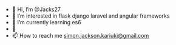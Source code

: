 - 👋 Hi, I’m @Jacks27
- 👀 I’m interested in flask django laravel and angular frameworks
- 🌱 I’m currently learning es6
- 💞️ 
- 📫 How to reach me simon.jackson.kariuki@gmail.com

<!---
Jacks27/Jacks27 is a ✨ special ✨ repository because its `README.md` (this file) appears on your GitHub profile.
You can click the Preview link to take a look at your changes.
--->
